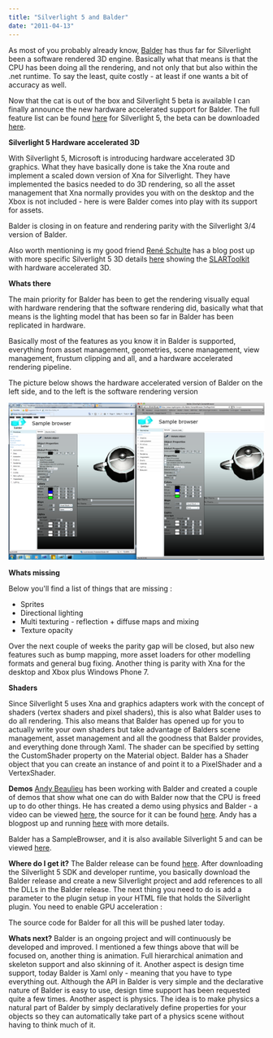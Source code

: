 ```yaml
---
title: "Silverlight 5 and Balder"
date: "2011-04-13"
---
```


As most of you probably already know, [Balder](http://balder.codeplex.com) has thus far for Silverlight been a software rendered 3D engine. Basically what that means is that the CPU has been doing all the rendering, and not only that but also within the .net runtime. To say the least, quite costly - at least if one wants a bit of accuracy as well.

Now that the cat is out of the box and Silverlight 5 beta is available I can finally announce the new hardware accelerated support for Balder. The full feature list can be found [here](http://timheuer.com/blog/archive/2011/04/13/whats-new-in-silverlight-5-a-guide.aspx) for Silverlight 5, the beta can be downloaded [here](http://www.silverlight.net/getstarted/silverlight-5-beta/).

**Silverlight 5 Hardware accelerated 3D**

With Silverlight 5, Microsoft is introducing hardware accelerated 3D graphics. What they have basically done is take the Xna route and implement a scaled down version of Xna for Silverlight. They have implemented the basics needed to do 3D rendering, so all the asset management that Xna normally provides you with on the desktop and the Xbox is not included - here is were Balder comes into play with its support for assets.

Balder is closing in on feature and rendering parity with the Silverlight 3/4 version of Balder.

Also worth mentioning is my good friend [René Schulte](http://kodierer.blogspot.com) has a blog post up with more specific Silverlight 5 3D details [here](http://kodierer.blogspot.com/2011/04/xna-for-web-silverlight-5.html) showing the [SLARToolkit](http://slartoolkit.codeplex.com) with hardware accelerated 3D.

**Whats there**

The main priority for Balder has been to get the rendering visually equal with hardware rendering that the software rendering did, basically what that means is the lighting model that has been so far in Balder has been replicated in hardware.

Basically most of the features as you know it in Balder is supported, everything from asset management, geometries, scene management, view management, frustum clipping and all, and a hardware accelerated rendering pipeline.

The picture below shows the hardware accelerated version of Balder on the left side, and to the left is the software rendering version

**[![PastedGraphic-2](images/PastedGraphic-2.png)](http://localhost:8080/wp-content/2011/04/PastedGraphic-2.png)**

**Whats missing**

Below you'll find a list of things that are missing :

- Sprites
- Directional lighting
- Multi texturing - reflection + diffuse maps and mixing
- Texture opacity

Over the next couple of weeks the parity gap will be closed, but also new features such as bump mapping, more asset loaders for other modelling formats and general bug fixing. Another thing is parity with Xna for the desktop and Xbox plus Windows Phone 7.

**Shaders**

Since Silverlight 5 uses Xna and graphics adapters work with the concept of shaders (vertex shaders and pixel shaders), this is also what Balder uses to do all rendering. This also means that Balder has opened up for you to actually write your own shaders but take advantage of Balders scene management, asset management and all the goodness that Balder provides, and everything done through Xaml. The shader can be specified by setting the CustomShader property on the Material object. Balder has a Shader object that you can create an instance of and point it to a PixelShader and a VertexShader.

**Demos** [Andy Beaulieu](http://www.andybeaulieu.com/) has been working with Balder and created a couple of demos that show what one can do with Balder now that the CPU is freed up to do other things. He has created a demo using physics and Balder - a video can be viewed [here](http://www.youtube.com/watch?v=VGzwJ9NnHKk&feature=player_embedded), the source for it can be found [here](http://3dphysics.codeplex.com/). Andy has a blogpost up and running [here](http://www.andybeaulieu.com/Home/tabid/67/EntryID/216/Default.aspx) with more details.

Balder has a SampleBrowser, and it is also available Silverlight 5 and can be viewed [here](/Balder/SampleBrowser/SL5/TestPage.html).

**Where do I get it?** The Balder release can be found [here](http://balder.codeplex.com/releases/view/64386). After downloading the Silverlight 5 SDK and developer runtime, you basically download the Balder release and create a new Silverlight project and add references to all the DLLs in the Balder release. The next thing you need to do is add a parameter to the plugin setup in your HTML file that holds the Silverlight plugin. You need to enable GPU acceleration :

The source code for Balder for all this will be pushed later today.

**Whats next?** Balder is an ongoing project and will continuously be developed and improved. I mentioned a few things above that will be focused on, another thing is animation. Full hierarchical animation and skeleton support and also skinning of it. Another aspect is design time support, today Balder is Xaml only - meaning that you have to type everything out. Although the API in Balder is very simple and the declarative nature of Balder is easy to use, design time support has been requested quite a few times. Another aspect is physics. The idea is to make physics a natural part of Balder by simply declaratively define properties for your objects so they can automatically take part of a physics scene without having to think much of it.
